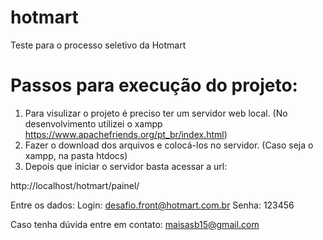 # hotmart
Teste para o processo seletivo da Hotmart

# Passos para execução do projeto:

1. Para visulizar o projeto é preciso ter um servidor web local. (No desenvolvimento utilizei o xampp https://www.apachefriends.org/pt_br/index.html)
2. Fazer o download dos arquivos e colocá-los no servidor. (Caso seja o xampp, na pasta htdocs) 
3. Depois que iniciar o servidor basta acessar a url:

http://localhost/hotmart/painel/

Entre os dados:
Login: desafio.front@hotmart.com.br
Senha: 123456

Caso tenha dúvida entre em contato: maisasb15@gmail.com
